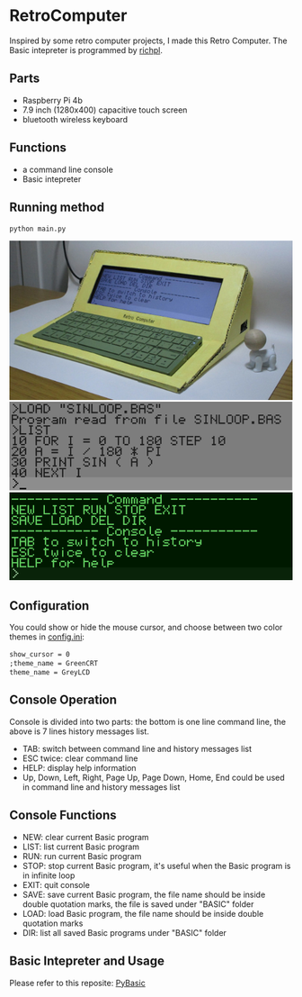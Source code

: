 # RetroComputer
Inspired by some retro computer projects, I made this Retro Computer. The Basic intepreter is programmed by [richpl](https://github.com/richpl/PyBasic).

## Parts
* Raspberry Pi 4b
* 7.9 inch (1280x400) capacitive touch screen
* bluetooth wireless keyboard

## Functions
* a command line console
* Basic intepreter

## Running method
```
python main.py
```

![Photo](doc/002.JPG)
![Photo](doc/006.png)
![Photo](doc/007.png)

## Configuration
You could show or hide the mouse cursor, and choose between two color themes in [config.ini](config.ini):
```
show_cursor = 0
;theme_name = GreenCRT
theme_name = GreyLCD
```

## Console Operation
Console is divided into two parts: the bottom is one line command line, the above is 7 lines history messages list.
* TAB: switch between command line and history messages list
* ESC twice: clear command line
* HELP: display help information
* Up, Down, Left, Right, Page Up, Page Down, Home, End could be used in command line and history messages list

## Console Functions
* NEW: clear current Basic program
* LIST: list current Basic program
* RUN: run current Basic program
* STOP: stop current Basic program, it's useful when the Basic program is in infinite loop
* EXIT: quit console
* SAVE: save current Basic program, the file name should be inside double quotation marks, the file is saved under "BASIC" folder
* LOAD: load Basic program, the file name should be inside double quotation marks
* DIR: list all saved Basic programs under "BASIC" folder

## Basic Intepreter and Usage
Please refer to this reposite: [PyBasic](https://github.com/richpl/PyBasic)


